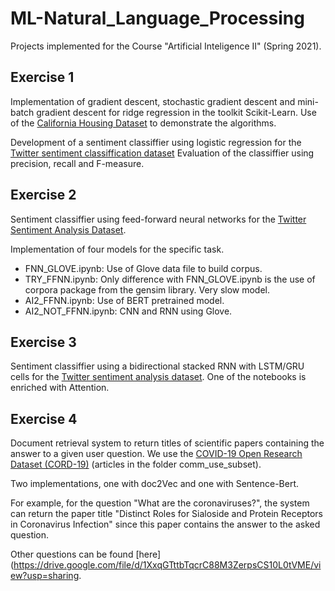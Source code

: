 # ML-Natural_Language_Processing

Projects implemented for the Course "Artificial Inteligence II" (Spring 2021).

## Exercise 1

Implementation of gradient descent, stochastic gradient descent and mini-batch gradient descent for ridge regression in the toolkit Scikit-Learn. Use of the [California Housing Dataset](https://drive.google.com/file/d/1VUn2WKkKeRXwH02K9bqH98KjPxrUmgXh/view) to demonstrate the algorithms.

Development of a sentiment classiffier using logistic regression for the [Twitter sentiment classiffication dataset](https://drive.google.com/file/d/1dTIWNpjlrnTQBIQtaGOh0jCRYZiAQO79/view) Evaluation of the classiffier using precision, recall and F-measure.

## Exercise 2

Sentiment classiffier using feed-forward neural networks for the [Twitter Sentiment Analysis Dataset](https://drive.google.com/file/d/1dTIWNpjlrnTQBIQtaGOh0jCRYZiAQO79/view).

Implementation of four models for the specific task.

* FNN_GLOVE.ipynb: Use of Glove data file to build corpus.
* TRY_FFNN.ipynb: Only difference with FNN_GLOVE.ipynb is the use of corpora package from the gensim library. Very slow model.
* AI2_FFNN.ipynb: Use of BERT pretrained model.
* AI2_NOT_FFNN.ipynb: CNN and RNN using Glove.

## Exercise 3

Sentiment classiffier using a bidirectional stacked RNN with LSTM/GRU cells for the [Twitter sentiment analysis dataset](https://drive.google.com/file/d/1dTIWNpjlrnTQBIQtaGOh0jCRYZiAQO79/view). One of the notebooks is enriched with Attention.

## Exercise 4

Document retrieval system to return titles of scientific papers containing the answer to a given user question. We use the [COVID-19 Open Research Dataset (CORD-19)](https://ai2-semanticscholar-cord-19.s3-us-west-2.amazonaws.com/historical_releases/cord-19_2020-03-13.tar.gz) (articles in the folder comm_use_subset).

Two implementations, one with doc2Vec and one with Sentence-Bert.

For example, for the question "What are the coronaviruses?", the system can return the paper title "Distinct Roles for Sialoside and Protein Receptors in Coronavirus Infection" since this paper contains the answer to the asked question.

Other questions can be found [here](https://drive.google.com/file/d/1XxqGTttbTqcrC88M3ZerpsCS10L0tVME/view?usp=sharing.
